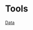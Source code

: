 # Tools

[Data](Tools%20265ac557289e4351b63814325543ccf1/Data%20f66525eb9a684640800031d260b54b9e.md)
